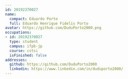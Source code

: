 ```yaml
---
id: 20192370027
name:
  compact: Eduardo Porto
  full: Eduardo Henrique Fidelis Porto
avatar: https://github.com/DuduPorto2000.png
occupations:
- id: 20192370027
  type: student
  campus: ifpb-jp
  course: cstsi
  isFinished: false
addresses:
  github: https://github.com/DuduPorto2000
  linkedin: https://www.linkedin.com/in/duduporto2000/
---
```

